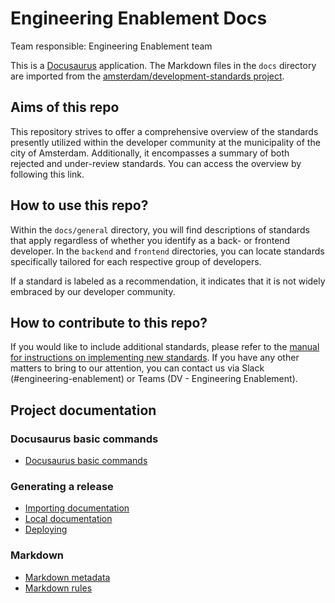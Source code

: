 # Engineering Enablement Docs

Team responsible: Engineering Enablement team

This is a [Docusaurus](https://docusaurus.io/) application. The Markdown files in the `docs` directory are imported from the [amsterdam/development-standards project](https://github.com/Amsterdam/development-standards).

## Aims of this repo

This repository strives to offer a comprehensive overview of the standards presently utilized within the developer community at the municipality of the city of Amsterdam. Additionally, it encompasses a summary of both rejected and under-review standards. You can access the overview by following this link.

## How to use this repo?

Within the `docs/general` directory, you will find descriptions of standards that apply regardless of whether you identify as a back- or frontend developer. In the `backend` and `frontend` directories, you can locate standards specifically tailored for each respective group of developers.

If a standard is labeled as a recommendation, it indicates that it is not widely embraced by our developer community.

## How to contribute to this repo?

If you would like to include additional standards, please refer to the [manual for instructions on implementing new standards](https://developers.amsterdam/docs/general/project-documentation). If you have any other matters to bring to our attention, you can contact us via Slack (#engineering-enablement) or Teams (DV - Engineering Enablement).

## Project documentation

### Docusaurus basic commands

- [Docusaurus basic commands](./docs/docusaurus.md)

### Generating a release

- [Importing documentation](./docs/importing-docs.md)
- [Local documentation](./docs/local-docs.md)
- [Deploying](./docs/deploying.md)

### Markdown

- [Markdown metadata](./docs/markdown-metadata.md)
- [Markdown rules](./docs/markdown-rules.md)

